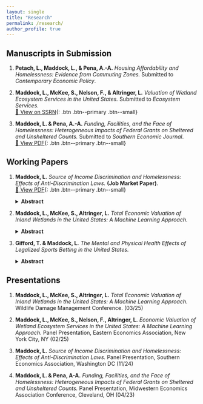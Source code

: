 ```yaml
---
layout: single
title: "Research"
permalink: /research/
author_profile: true
---
```


## Manuscripts in Submission

1. **Petach, L., Maddock, L., & Pena, A.-A.** *Housing Affordability and Homelessness: Evidence from Commuting Zones.* Submitted to *Contemporary Economic Policy*.

2. **Maddock, L., McKee, S., Nelson, F., & Altringer, L.** *Valuation of Wetland Ecosystem Services in the United States.* Submitted to *Ecosystem Services*.  
   [📄 View on SSRN](https://papers.ssrn.com/sol3/papers.cfm?abstract_id=5158025){: .btn .btn--primary .btn--small}

3. **Maddock, L. & Pena, A.-A.** *Funding, Facilities, and the Face of Homelessness: Heterogeneous Impacts of Federal Grants on Sheltered and Unsheltered Counts.* Submitted to *Southern Economic Journal*.  
   [📄 View PDF](/assets/FundingPaperDraft_July12.pdf){: .btn .btn--primary .btn--small}

## Working Papers

1. **Maddock, L.** *Source of Income Discrimination and Homelessness: Effects of Anti-Discrimination Laws.* **(Job Market Paper)**.  
   [📄 View PDF](/assets/Maddock_JMP.pdf){: .btn .btn--primary .btn--small}

   <details>
   <summary><strong>Abstract</strong></summary>
   <p>
   This paper analyzes how Source-of-Income Protection (SOIP) policies affect low-income renters who use Housing Choice Vouchers (HCVs) to lease housing. In many localities, landlords can legally reject tenants solely due to the use of a public subsidy. Recent legislation aims to curtail such practices by labeling voucher holders' income as "lawful source," thereby restricting landlords' ability to discriminate. To study the consequences of these reforms, I assemble a panel of Continuums of Care (CoCs) spanning 2009–2018 and track staggered policy adoption across states, counties, and municipalities. Relying on a modern difference-in-differences framework that accounts for heterogeneous treatment timing, I estimate how SOIP adoption influences outcomes for households participating in the HCV program and households in the broader locality. Results from an intent-to-treat framework indicate that housing and neighborhood characteristics improve for HCV households after an SOIP policy is passed, but rental housing costs and homelessness increase for the entire area. One interpretation is that the policy improves outcomes for some voucher tenants but triggers offsetting housing provider decisions that adversely affect other low-income renters. These findings highlight how well-intended rules against source-of-income discrimination do not necessarily curb overall housing instability.
   </p>
   </details>

2. **Maddock, L., McKee, S., Altringer, L.** *Total Economic Valuation of Inland Wetlands in the United States: A Machine Learning Approach.*

   <details>
   <summary><strong>Abstract</strong></summary>
   <p>
   Wetlands provide critical ecosystem services including flood regulation, water purification, and carbon storage, yet over one-third of global wetland area has been lost since 1970, while states lack consistent, spatially explicit valuations to inform conservation decisions. This paper develops the first national-scale framework for valuing inland wetland ecosystem services across all fifty states using machine learning-based benefit transfer. We implement a three-stage methodology: (1) stratified random sampling of National Wetlands Inventory polygons by Environmental Protection Agency Level III ecoregion, wetland type, and size class; (2) extraction of comprehensive ecological and socioeconomic covariates from wetland footprints and extended 50-km buffers, including climate trends, land-cover composition, human modification indices, soil properties, and species richness; and (3) training supervised machine learning models on the Ecosystem Service Valuation Database to predict per-hectare values while avoiding double-counting through rigorous classification of final versus intermediate services. Our framework generates the first fifty-state estimates of wetland ecosystem value at consistent resolution, demonstrating improved predictive accuracy and better capture of local heterogeneity compared to traditional transfer methods. These results provide states and federal agencies with a rigorous, transparent foundation for wetland conservation prioritization, mitigation banking, and ecosystem service accounting, while advancing the field by demonstrating how machine learning can enhance benefit transfer with scientific rigor.
   </p>
   </details>

3. **Gifford, T. & Maddock, L.** *The Mental and Physical Health Effects of Legalized Sports Betting in the United States.*

   <details>
   <summary><strong>Abstract</strong></summary>
   <p>
   Following the Supreme Court's 2018 decision striking down the Professional and Amateur Sports Protection Act, mobile sports betting has rapidly expanded across the United States, with Americans wagering $121 billion in 2023 alone and industry revenue reaching $11 billion. Despite this explosive growth and mounting evidence of gambling-related financial harms, research on broader health and social consequences remains limited. This paper examines the causal effects of mobile sports betting legalization on physical and mental health outcomes using the staggered rollout of state legislation between 2018-2022. We employ the Callaway and Sant'Anna (2021) difference-in-differences estimator to analyze data from the Behavioral Risk Factor Surveillance System and American Community Survey, capturing health indicators, substance use patterns, and health insurance coverage across treated and control states. Our methodology accounts for time-heterogeneous treatment adoption and estimates group-time average treatment effects to assess both immediate and cumulative exposure impacts. Preliminary findings suggest significant associations between mobile betting legalization and several health outcomes, including increased substance use (tobacco) and worsened mental health indicators, though effects are attenuated when examining population-wide averages that include non-gamblers. The results contribute to growing evidence of sports betting's broader social costs beyond documented financial harms, informing ongoing policy debates about gambling regulation and public health protection in an era of rapid industry expansion.
   </p>
   </details>

## Presentations

1. **Maddock, L., McKee, S., Altringer, L.** *Total Economic Valuation of Inland Wetlands in the United States: A Machine Learning Approach.* Wildlife Damage Management Conference. (03/25)

2. **Maddock, L., McKee, S., Nelson, F., Altringer, L.** *Economic Valuation of Wetland Ecosystem Services in the United States: A Machine Learning Approach.* Panel Presentation, Eastern Economics Association, New York City, NY (02/25)

3. **Maddock, L.** *Source of Income Discrimination and Homelessness: Effects of Anti-Discrimination Laws.* Panel Presentation, Southern Economics Association, Washington DC (11/24)

4. **Maddock, L. & Pena, A-A.** *Funding, Facilities, and the Face of Homelessness: Heterogeneous Impacts of Federal Grants on Sheltered and Unsheltered Counts.* Panel Presentation, Midwestern Economics Association Conference, Cleveland, OH (04/23)
